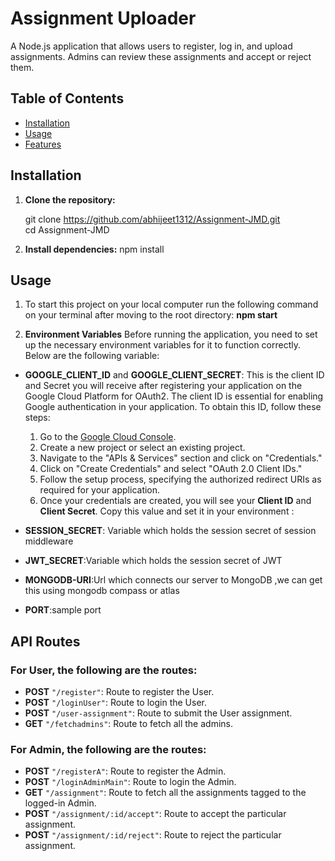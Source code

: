 # Assignment Uploader 
A Node.js application that allows users to register, log in, and upload assignments. Admins can review these assignments and accept or reject them.  


## Table of Contents  

- [Installation](#installation)  
- [Usage](#usage)  
- [Features](#features)  


## Installation  

1. **Clone the repository:**  

  
   git clone https://github.com/abhijeet1312/Assignment-JMD.git  
   cd Assignment-JMD
2. **Install dependencies:**
     npm install

## Usage
 1. To start this project on your local computer run the following command on your terminal after moving to the root directory:
    **npm start**
 
   2. **Environment Variables**
Before running the application, you need to set up the necessary environment variables for it to function correctly. Below are the following  variable:

- **GOOGLE_CLIENT_ID** and  **GOOGLE_CLIENT_SECRET**: This is the client ID and Secret you will receive after registering your application on the Google Cloud Platform for OAuth2. The client ID is essential for enabling Google authentication in your application. To obtain this ID, follow these steps:  

  1. Go to the [Google Cloud Console](https://console.cloud.google.com/).  
  2. Create a new project or select an existing project.  
  3. Navigate to the "APIs & Services" section and click on "Credentials."  
  4. Click on "Create Credentials" and select "OAuth 2.0 Client IDs."  
  5. Follow the setup process, specifying the authorized redirect URIs as required for your application.  
  6. Once your credentials are created, you will see your **Client ID** and **Client Secret**. Copy this value and set it in your 
     environment :
- **SESSION_SECRET**: Variable which holds the session secret of session middleware
- **JWT_SECRET**:Variable which holds the session secret of JWT
- **MONGODB-URI**:Url which connects our server to MongoDB ,we can get this using mongodb compass or atlas
- **PORT**:sample port
## API Routes  

### For **User**, the following are the routes:  
- **POST** `"/register"`: Route to register the User.  
- **POST** `"/loginUser"`: Route to login the User.  
- **POST** `"/user-assignment"`: Route to submit the User assignment.  
- **GET** `"/fetchadmins"`: Route to fetch all the admins.   

### For **Admin**, the following are the routes:  
- **POST** `"/registerA"`: Route to register the Admin.  
- **POST** `"/loginAdminMain"`: Route to login the Admin.  
- **GET** `"/assignment"`: Route to fetch all the assignments tagged to the logged-in Admin.  
- **POST** `"/assignment/:id/accept"`: Route to accept the particular assignment.  
- **POST** `"/assignment/:id/reject"`: Route to reject the particular assignment.

   
    
   
